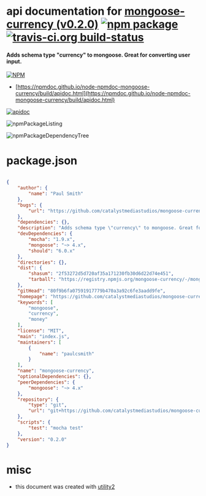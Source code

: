 # api documentation for  [mongoose-currency (v0.2.0)](https://github.com/catalystmediastudios/mongoose-currency)  [![npm package](https://img.shields.io/npm/v/npmdoc-mongoose-currency.svg?style=flat-square)](https://www.npmjs.org/package/npmdoc-mongoose-currency) [![travis-ci.org build-status](https://api.travis-ci.org/npmdoc/node-npmdoc-mongoose-currency.svg)](https://travis-ci.org/npmdoc/node-npmdoc-mongoose-currency)
#### Adds schema type "currency" to mongoose. Great for converting user input.

[![NPM](https://nodei.co/npm/mongoose-currency.png?downloads=true&downloadRank=true&stars=true)](https://www.npmjs.com/package/mongoose-currency)

- [https://npmdoc.github.io/node-npmdoc-mongoose-currency/build/apidoc.html](https://npmdoc.github.io/node-npmdoc-mongoose-currency/build/apidoc.html)

[![apidoc](https://npmdoc.github.io/node-npmdoc-mongoose-currency/build/screenCapture.buildCi.browser.%252Ftmp%252Fbuild%252Fapidoc.html.png)](https://npmdoc.github.io/node-npmdoc-mongoose-currency/build/apidoc.html)

![npmPackageListing](https://npmdoc.github.io/node-npmdoc-mongoose-currency/build/screenCapture.npmPackageListing.svg)

![npmPackageDependencyTree](https://npmdoc.github.io/node-npmdoc-mongoose-currency/build/screenCapture.npmPackageDependencyTree.svg)



# package.json

```json

{
    "author": {
        "name": "Paul Smith"
    },
    "bugs": {
        "url": "https://github.com/catalystmediastudios/mongoose-currency/issues"
    },
    "dependencies": {},
    "description": "Adds schema type \"currency\" to mongoose. Great for converting user input.",
    "devDependencies": {
        "mocha": "1.9.x",
        "mongoose": "~> 4.x",
        "should": "6.0.x"
    },
    "directories": {},
    "dist": {
        "shasum": "2f53272d5d720af35a171230fb30d6d22d74e451",
        "tarball": "https://registry.npmjs.org/mongoose-currency/-/mongoose-currency-0.2.0.tgz"
    },
    "gitHead": "80f9b6fa07591917779b470a3a92c6fe3aadd9fe",
    "homepage": "https://github.com/catalystmediastudios/mongoose-currency",
    "keywords": [
        "mongoose",
        "currency",
        "money"
    ],
    "license": "MIT",
    "main": "index.js",
    "maintainers": [
        {
            "name": "paulcsmith"
        }
    ],
    "name": "mongoose-currency",
    "optionalDependencies": {},
    "peerDependencies": {
        "mongoose": "~> 4.x"
    },
    "repository": {
        "type": "git",
        "url": "git+https://github.com/catalystmediastudios/mongoose-currency.git"
    },
    "scripts": {
        "test": "mocha test"
    },
    "version": "0.2.0"
}
```



# misc
- this document was created with [utility2](https://github.com/kaizhu256/node-utility2)
